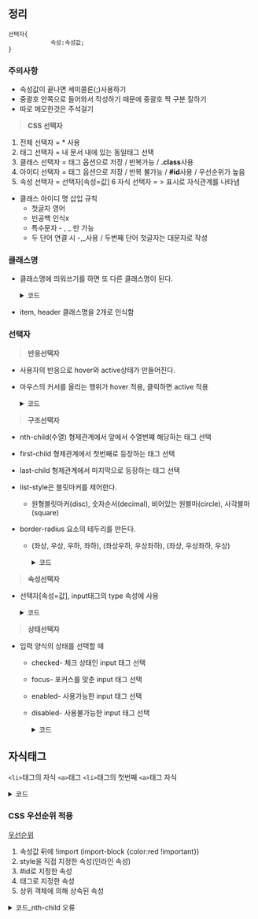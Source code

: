 ## 정리
```
선택자{
			속성:속성값;
}
```

### 주의사항
* 속성값이 끝나면 세미콜론(;)사용하기
* 중괄호 안쪽으로 들어와서 작성하기 때문에 중괄호 짝 구분 잘하기
* 따로 메모한것은 주석걸기

> **CSS 선택자**
1. 전체 선택자 = * 사용
2. 태그 선택자 = 내 문서 내에 있는 동일태그 선택
3. 클래스 선택자 = 태그 옵션으로 저장 / 반복가능 / **.class**사용
4. 아이디 선택자 = 태그 옵션으로 저장 / 반복 불가능 / **#id**사용 / 우선순위가 높음
5. 속성 선택자 = 선택자[속성=값]
6 자식 선택자 = > 표시로 자식관계를 나타냄

* 클래스 아이디 명 삽입 규칙
  * 첫글자 영어
  * 빈공백 인식x
  * 특수문자 - , _ 만 가능
  * 두 단어 연결 시 -,_사용 / 두번째 단어 첫글자는 대문자로 작성

### 클래스명
* 클래스명에 띄워쓰기를 하면 또 다른 클래스명이 된다.

  <details>
      <summary>코드</summary>
      
      ```
      <!DOCTYPE html>
      <html lang="en">
      <head>
        <title>multi_clasll</title>
        <style>
          .item {
            color: pink;
          }

          .header {
            background-color: aliceblue;
          }
        </style>
      </head>
      <body>
        <h1 class="item header">동해물과 백두산이</h1>
      </body>
      </html>

      <!-- 
        클래스명에 띄워쓰기를 하면 또 다른 클래스명이 된다.
      -->
      ```

  </details>
  
* item, header 클래스명을 2개로 인식함

### 선택자

> **반응선택자**
* 사용자의 반응으로 hover와 active상태가 만들어진다.
* 마우스의 커서를 올리는 행위가 hover 적용, 클릭하면 active 적용

  <details>
      <summary>코드</summary>
      
      ```
      <!DOCTYPE html>
      <html lang="en">
      <head>
        <meta charset="UTF-8">
        <meta name="viewport" content="width=device-width, initial-scale=1.0">
        <title>반응 선택자</title>
        <style>
          h4:hover {
            color: red;
          }
          h4:active {
            color: blue;
          }
        </style>
      </head>
      <body>
        <h4>반응 선택자</h4>
      </body>
      </html>
      ```

  </details>


> **구조선택자**
* nth-child(수열) 형제관계에서 앞에서 수열번쨰 해당하는 태그 선택
* first-child 형제관계에서 첫번째로 등장하는 태그 선택
* last-child 형제관계에서 마지막으로 등장하는 태그 선택

* list-style은 블릿마커를 제어한다.
  * 원형블릿마커(disc), 숫자순서(decimal), 비어있는 원블마(circle), 사각블마(square)
* border-radius 요소의 테두리를 만든다.
  * (좌상, 우상, 우하, 좌하), (좌상우하, 우상좌하), (좌상, 우상좌하, 우상)

    <details>
      <summary>코드</summary>
      
      ```
      <!DOCTYPE html>
      <html lang="en">
      <head>
        <meta charset="UTF-8">
        <meta name="viewport" content="width=device-width, initial-scale=1.0">
        <title>structure</title>
        <style>
          li {
            list-style: none;
            float: left;
            padding: 15px;
          }
          li:nth-child(2n) {
            background-color: aliceblue;
          }
          li:nth-child(2n+1) {
            background-color: pink;
          }
          li:first-child{
            border-radius: 10px 0 0 10px;
          }
          li:last-child{
            border-radius: 0 10px 10px 0 ;
          }
        </style>
      </head>
      <body>
        <ul>
          <li>첫 번째</li>
          <li>두 번째</li>
          <li>세 번째</li>
          <li>네 번째</li>
          <li>다섯 번째</li>
          <li>여섯 번째</li>
          <li>일곱 번째</li>
        </ul>
      </body>
      </html>
      ```

  </details>

> **속성선택자**
* 선택자[속성=값], input태그의 type 속성에 사용

    <details>
      <summary>코드</summary>
      
      ```
      <!DOCTYPE html>
      <html lang="en">
      <head>
        <meta charset="UTF-8">
        <meta name="viewport" content="width=device-width, initial-scale=1.0">
        <title>attribute</title>
        <style>
          input[type="text"] {
            background: cornflowerblue;
          }
          input[type="password"]{
            background: floralwhite

          }
        </style>
      </head>
      <body>
        <form>
          <input type="text">
          <input type="password"> 
        </form>
      </body>
      </html>
      ```

  </details>

> **상태선택자**
* 입력 양식의 상태를 선택할 때
  * checked- 체크 상태인 input 태그 선택
  * focus- 포커스를 맞춘 input 태그 선택
  * enabled- 사용가능한 input 태그 선택
  * disabled- 사용불가능한 input 태그 선택

      <details>
      <summary>코드</summary>
      
      ```
      <!DOCTYPE html>
      <html lang="en">
      <head>
        <meta charset="UTF-8">
        <meta name="viewport" content="width=device-width, initial-scale=1.0">
        <title>Document</title>
        <style>
          input:enabled {
            background: white;
          }
          input:disabled {
            background: gray;
          }
        </style>
      </head>
      <body>
        <h2>사용가능</h2>
        <input value="가능">
        <h2>사용불가능</h2>
        <input disabled="disabled" value="불가능">
      </body>
      </html>
      ```

  </details>

## 자식태그
```<li>```태그의 자식 ```<a>```태그
```<li>```태그의 첫번째 ```<a>```태그 자식

  <details>
    <summary>코드</summary>
      
    ```
    <!DOCTYPE html>
    <html lang="en">
    <head>
      <meta charset="UTF-8">
      <meta name="viewport" content="width=device-width, initial-scale=1.0">
      <title>structFalse</title>
      <style>
        /* li > a:first-child {
          color: red;
        } */
        li:first-child > a {
          color: red;
        }
      </style>
    </head>
    <body>
      <ul>
        <li><a href="#">주의사항</a></li>
        <li><a href="#">주의사항</a></li>
        <li><a href="#">주의사항</a></li>
        <li><a href="#">주의사항</a></li>
        <li><a href="#">주의사항</a></li>
      </ul>
    </body>
    </html>
      ```

  </details>


### CSS 우선순위 적용
[우선순위](https://leeborn.tistory.com/entry/CSS-%EC%9A%B0%EC%84%A0%EC%88%9C%EC%9C%84-%EC%A0%81%EC%9A%A9-important)
1. 속성값 뒤에 !import
  (import-block {color:red !important})
2. style을 직접 지정한 속성(인라인 속성)
3. #id로 지정한 속성
4. 태그로 지정한 속성
5. 상위 객체에 의해 상속된 속성

  <details>
    <summary>코드_nth-child 오류</summary>
      
    ```
    <!DOCTYPE html>
    <html lang="en">
    <head>
      <meta charset="UTF-8">
      <meta name="viewport" content="width=device-width, initial-scale=1.0">
      <title>cascading</title>
      <style>
        h1{
          color: green;
        }
        p{
          color: black;
        }
        p{
          color: blue;
        }
        p:nth-child(2){
          color: red !important
        }
      </style>
    </head>
    <body>
      <h1>레드향</h1>
      <p>껍질에 붉은 빛이 돌아 레드향이라 불린다.</p>
      <p>레드향은 한라봉과 귤을 교배한 것으로</p>
      <p>일반 귤보다 2~3배 크고, 과육이 붉고 통통하다.</p>
    </body>
    </html>
      ```

    </details>

  * [nth-child 오류](https://stackoverflow.com/questions/23117175/nth-child-strange-behavior-with-h1-and-p)
  * p태그의 하위태그가 없기 때문에 이런 경우에는 nth-of-type(1)를 사용해야 한다.

  <details>
    <summary>코드</summary>
      
    ```
    <!DOCTYPE html>
    <html lang="en">
    <head>
      <meta charset="UTF-8">
      <meta name="viewport" content="width=device-width, initial-scale=1.0">
      <title>cascading</title>
      <style>
        p{
          color: black;
        }
        p{
          color: blue;
        }
        h1{
          color: brown !important;
        }
      </style>
    </head>
    <body>
      <h1 style="color: green;">레드향</h1>
      <p style="color: red;">껍질에 붉은 빛이 돌아 레드향이라 불린다.</p>
      <p>레드향은 한라봉과 귤을 교배한 것으로</p>
      <p>일반 귤보다 2~3배 크고, 과육이 붉고 통통하다.</p>
    </body>
    </html>

    <!-- 
      첫번째 테스트인 h1요소에는 타입 스타일과 인라인 스타일 모드 사용
      우선 순위가 타입 스타일 정의에 있는 !important가 높아 타입 스타일이 적용
      중요도와 적용범위가 같은 스타일의 경우는 나중에 선언된 스타일이 적용된다.
      (p태그의 경우 blue 적용)
    -->
      ```

    </details>
    